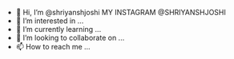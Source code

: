 - 👋 Hi, I’m @shriyanshjoshi
MY INSTAGRAM @SHRIYANSHJOSHI
- 👀 I’m interested in ...
- 🌱 I’m currently learning ...
- 💞️ I’m looking to collaborate on ...
- 📫 How to reach me ...

<!---
shriyanshjoshi/shriyanshjoshi is a ✨ special ✨ repository because its `README.md` (this file) appears on your GitHub profile.
You can click the Preview link to take a look at your changes.
--->
